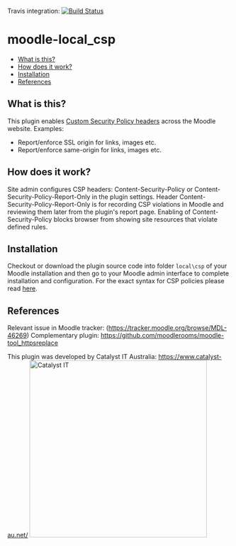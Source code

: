 Travis integration: [![Build Status](https://travis-ci.org/catalyst/moodle-local_csp.svg?branch=master)](https://travis-ci.org/catalyst/moodle-local_csp)
# moodle-local_csp

* [What is this?](#what-is-this)
* [How does it work?](#how-does-it-work)
* [Installation](#installation)
* [References](#references)

What is this?
-------------
This plugin enables [Custom Security Policy headers](https://developer.mozilla.org/en-US/docs/Web/HTTP/CSP) across the Moodle website. 
Examples: 
 - Report/enforce SSL origin for links, images etc.
 - Report/enforce same-origin for links, images etc.

How does it work?
-----------------
Site admin configures CSP headers: Content-Security-Policy or Content-Security-Policy-Report-Only in the plugin settings.
Header Content-Security-Policy-Report-Only is for recording CSP violations in Moodle and reviewing them later from the plugin's report page.
Enabling of Content-Security-Policy blocks browser from showing site resources that violate defined rules.

Installation
------------
Checkout or download the plugin source code into folder `local\csp` of your Moodle installation and then  go to your Moodle admin interface to complete installation and configuration.
For the exact syntax for CSP policies please read [here](https://developer.mozilla.org/en-US/docs/Web/HTTP/CSP).

References
----------
Relevant issue in Moodle tracker: (https://tracker.moodle.org/browse/MDL-46269)
Complementary plugin: https://github.com/moodlerooms/moodle-tool_httpsreplace


This plugin was developed by Catalyst IT Australia:
https://www.catalyst-au.net/
<img alt="Catalyst IT" src="https://cdn.rawgit.com/CatalystIT-AU/moodle-auth_saml2/master/pix/catalyst-logo.svg" width="400">
